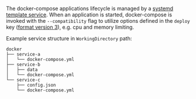 The docker-compose applications lifecycle is managed by a [systemd template service](https://github.com/huebnerf/docker-stuff/blob/master/_template/docker%40.service). When an application is started, docker-compose is invoked with the `--compatibility` flag to utilize options defined in the `deploy` key ([format version 3](https://docs.docker.com/compose/compose-file/)), e.g. cpu and memory limiting.

Example service structure in `WorkingDirectory` path:
```
docker
├── service-a
│   └── docker-compose.yml
├── service-b
│   ├── data
│   └── docker-compose.yml
└── service-c
    ├── config.json
    └── docker-compose.yml
```
